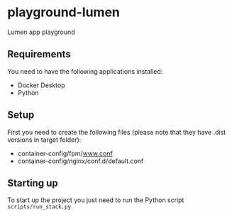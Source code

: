 # playground-lumen
Lumen app playground

## Requirements
You need to have the following applications installed:
- Docker Desktop
- Python

## Setup
First you need to create the following files (please note that they have .dist versions in target folder):
- container-config/fpm/www.conf
- container-config/nginx/conf.d/default.conf

## Starting up
To start up the project you just need to run the Python script `scripts/run_stack.py`
